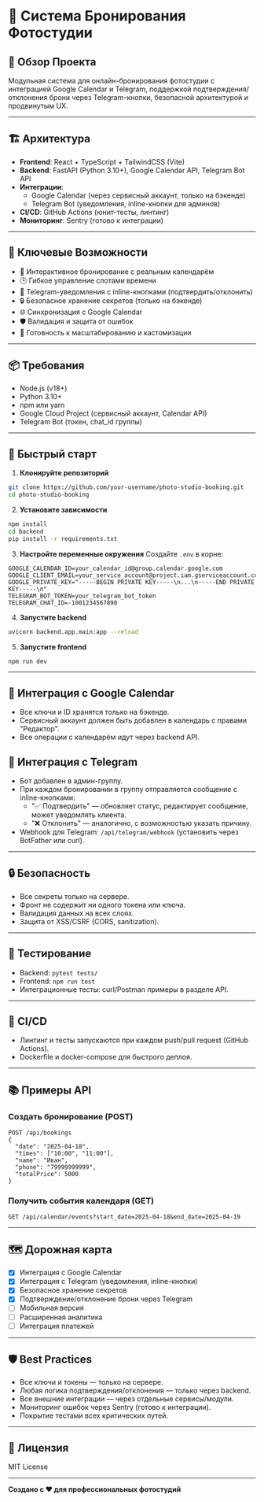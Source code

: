# 📸 Система Бронирования Фотостудии

## 🚀 Обзор Проекта
Модульная система для онлайн-бронирования фотостудии с интеграцией Google Calendar и Telegram, поддержкой подтверждения/отклонения брони через Telegram-кнопки, безопасной архитектурой и продвинутым UX.

---

## 🏗️ Архитектура
- **Frontend**: React + TypeScript + TailwindCSS (Vite)
- **Backend**: FastAPI (Python 3.10+), Google Calendar API, Telegram Bot API
- **Интеграции**:
  - Google Calendar (через сервисный аккаунт, только на бэкенде)
  - Telegram Bot (уведомления, inline-кнопки для админов)
- **CI/CD**: GitHub Actions (юнит-тесты, линтинг)
- **Мониторинг**: Sentry (готово к интеграции)

---

## 🌟 Ключевые Возможности
- 📅 Интерактивное бронирование с реальным календарём
- 🕒 Гибкое управление слотами времени
- 🤖 Telegram-уведомления с inline-кнопками (подтвердить/отклонить)
- 🔒 Безопасное хранение секретов (только на бэкенде)
- 🌐 Синхронизация с Google Calendar
- 🛡️ Валидация и защита от ошибок
- 🧩 Готовность к масштабированию и кастомизации

---

## 📦 Требования
- Node.js (v18+)
- Python 3.10+
- npm или yarn
- Google Cloud Project (сервисный аккаунт, Calendar API)
- Telegram Bot (токен, chat_id группы)

---

## 🔧 Быстрый старт

1. **Клонируйте репозиторий**
```bash
git clone https://github.com/your-username/photo-studio-booking.git
cd photo-studio-booking
```

2. **Установите зависимости**
```bash
npm install
cd backend
pip install -r requirements.txt
```

3. **Настройте переменные окружения**
Создайте `.env` в корне:
```
GOOGLE_CALENDAR_ID=your_calendar_id@group.calendar.google.com
GOOGLE_CLIENT_EMAIL=your_service_account@project.iam.gserviceaccount.com
GOOGLE_PRIVATE_KEY="-----BEGIN PRIVATE KEY-----\n...\n-----END PRIVATE KEY-----\n"
TELEGRAM_BOT_TOKEN=your_telegram_bot_token
TELEGRAM_CHAT_ID=-1001234567890
```

4. **Запустите backend**
```bash
uvicorn backend.app.main:app --reload
```

5. **Запустите frontend**
```bash
npm run dev
```

---

## 📝 Интеграция с Google Calendar
- Все ключи и ID хранятся только на бэкенде.
- Сервисный аккаунт должен быть добавлен в календарь с правами "Редактор".
- Все операции с календарём идут через backend API.

## 🤖 Интеграция с Telegram
- Бот добавлен в админ-группу.
- При каждом бронировании в группу отправляется сообщение с inline-кнопками:
  - "✅ Подтвердить" — обновляет статус, редактирует сообщение, может уведомлять клиента.
  - "❌ Отклонить" — аналогично, с возможностью указать причину.
- Webhook для Telegram: `/api/telegram/webhook` (установить через BotFather или curl).

---

## 🔒 Безопасность
- Все секреты только на сервере.
- Фронт не содержит ни одного токена или ключа.
- Валидация данных на всех слоях.
- Защита от XSS/CSRF (CORS, sanitization).

---

## 🧪 Тестирование
- Backend: `pytest tests/`
- Frontend: `npm run test`
- Интеграционные тесты: curl/Postman примеры в разделе API.

---

## 🚢 CI/CD
- Линтинг и тесты запускаются при каждом push/pull request (GitHub Actions).
- Dockerfile и docker-compose для быстрого деплоя.

---

## 📚 Примеры API

### Создать бронирование (POST)
```
POST /api/bookings
{
  "date": "2025-04-18",
  "times": ["10:00", "11:00"],
  "name": "Иван",
  "phone": "79999999999",
  "totalPrice": 5000
}
```

### Получить события календаря (GET)
```
GET /api/calendar/events?start_date=2025-04-18&end_date=2025-04-19
```

---

## 🗺️ Дорожная карта
- [x] Интеграция с Google Calendar
- [x] Интеграция с Telegram (уведомления, inline-кнопки)
- [x] Безопасное хранение секретов
- [x] Подтверждение/отклонение брони через Telegram
- [ ] Мобильная версия
- [ ] Расширенная аналитика
- [ ] Интеграция платежей

---

## 🛡️ Best Practices
- Все ключи и токены — только на сервере.
- Любая логика подтверждения/отклонения — только через backend.
- Все внешние интеграции — через отдельные сервисы/модули.
- Мониторинг ошибок через Sentry (готово к интеграции).
- Покрытие тестами всех критических путей.

---

## 📄 Лицензия
MIT License

---

**Создано с ❤️ для профессиональных фотостудий**
